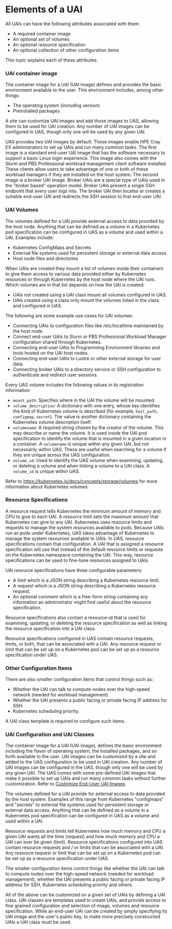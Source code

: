 # Elements of a UAI

All UAIs can have the following attributes associated with them:

-   A required container image
-   An optional set of volumes
-   An optional resource specification
-   An optional collection of other configuration items

This topic explains each of these attributes.

### UAI container image

The container image for a UAI \(UAI image\) defines and provides the basic environment available to the user. This environment includes, among other things:

-   The operating system \(including version\)
-   Preinstalled packages

A site can customize UAI images and add those images to UAS, allowing them to be used for UAI creation. Any number of UAI images can be configured in UAS, though only one will be used by any given UAI.

UAS provides two UAI images by default. These images enable HPE Cray EX administrators to set up UAIs and run many common tasks. The first image is a standard end-user UAI image that has the software necessary to support a basic Linux login experience. This image also comes with the Slurm and PBS Professional workload management client software installed. These clients allow users to take advantage of one or both of these workload managers if they are installed on the host system. The second image is a broker UAI image. Broker UAIs are a special type of UAIs used in the "broker based" operation model. Broker UAIs present a single SSH endpoint that every user logs into. The broker UAI then locates or creates a suitable end-user UAI and redirects the SSH session to that end-user UAI.

### UAI Volumes

The volumes defined for a UAI provide external access to data provided by the host node. Anything that can be defined as a volume in a Kubernetes pod specification can be configured in UAS as a volume and used within a UAI. Examples include:

-   Kubernetes ConfigMaps and Secrets
-   External file systems used for persistent storage or external data access
-   Host node files and directories

When UAIs are created they mount a list of volumes inside their containers to give them access to various data provided either by Kubernetes resources or through Kubernetes by the host node where the UAI runs. Which volumes are in that list depends on how the UAI is created:

-   UAIs not created using a UAI class mount all volumes configured in UAS.
-   UAIs created using a class only mount the volumes listed in the class and configured in UAS.

The following are some example use cases for UAI volumes:

-   Connecting UAIs to configuration files like /etc/localtime maintained by the host node.
-   Connect end-user UAIs to Slurm or PBS Professional Workload Manager configuration shared through Kubernetes.
-   Connecting end-user UAIs to Programming Environment libraries and tools hosted on the UAI host nodes.
-   Connecting end-user UAIs to Lustre or other external storage for user data.
-   Connecting broker UAIs to a directory service or SSH configuration to authenticate and redirect user sessions.

Every UAS volume includes the following values in its registration information:

-   `mount_path`: Specifies where in the UAI the volume will be mounted.
-   `volume_description`: A dictionary with one entry, whose key identifies the kind of Kubernetes volume is described \(for example, `host_path`, `configmap`, `secret`\). The value is another dictionary containing the Kubernetes volume description itself.
-   `volumename`: A required string chosen by the creator of the volume. This may describe or name the volume. It is used inside the UAI pod specification to identify the volume that is mounted in a given location in a container. A `volumename` is unique within any given UAI, but not necessarily within UAS. These are useful when searching for a volume if they are unique across the UAS configuration.
-   `volume_id`: Used to identify the UAS volume when examining, updating, or deleting a volume and when linking a volume to a UAI class. A `volume_id` is unique within UAS.

Refer to https://kubernetes.io/docs/concepts/storage/volumes for more information about Kubernetes volumes.

### Resource Specifications

A resource request tells Kubernetes the minimum amount of memory and CPU to give to each UAI. A resource limit sets the maximum amount that Kubernetes can give to any UAI. Kubernetes uses resource limits and requests to manage the system resources available to pods. Because UAIs run as pods under Kubernetes, UAS takes advantage of Kubernetes to manage the system resources available to UAIs. In UAS, resource specifications contain that configuration. A UAI that is assigned a resource specification will use that instead of the default resource limits or requests on the Kubernetes namespace containing the UAI. This way, resource specifications can be used to fine-tune resources assigned to UAIs.

UAI resource specifications have three configurable parameters:

-   A limit which is a JSON string describing a Kubernetes resource limit.
-   A request which is a JSON string describing a Kubernetes resource request.
-   An optional comment which is a free-form string containing any information an administrator might find useful about the resource specification.

Resource specifications also contain a resource-id that is used for examining, updating, or deleting the resource specification as well as linking the resource specification into a UAI class.

Resource specifications configured in UAS contain resource requests, limits, or both, that can be associated with a UAI. Any resource request or limit that can be set up on a Kubernetes pod can be set up as a resource specification under UAS.

### Other Configuration Items

There are also smaller configuration items that control things such as:

-   Whether the UAI can talk to compute nodes over the high-speed network \(needed for workload management\).
-   Whether the UAI presents a public facing or private facing IP address for SSH.
-   Kubernetes scheduling priority.

A UAI class template is required to configure such items.

### UAI Configuration and UAI Classes

The container image for a UAI (UAI image), defines the basic environment including the flavor of operating system, the installed packages, and so forth available to the user. UAI images can be customized by a site and added to the UAS configuration to be used in UAI creation. Any number of UAI images can be configured in the UAS, though only one will be used by any given UAI. The UAS comes with some pre-defined UAI images that make it possible to set up UAIs and run many common tasks without further customization. Refer to [Customize End-User UAI Images](Customize_End-User_UAI_Images.md).

The volumes defined for a UAI provide for external access to data provided by the host system. Examples of this range from Kubernetes "configmaps" and "secrets" to external file systems used for persistent storage or external data access. Anything that can be defined as a volume in a Kubernetes pod specification can be configured in UAS as a volume and used within a UAI.

Resource requests and limits tell Kubernetes how much memory and CPU a given UAI wants all the time (request) and how much memory and CPU a UAI can ever be given (limit). Resource specifications configured into UAS contain resource requests and / or limits that can be associated with a UAI. Any resource request or limit that can be set up on a Kubernetes pod can be set up as a resource specification under UAS.

The smaller configuration items control things like whether the UAI can talk to compute nodes over the high-speed network (needed for workload management), whether the UAI presents a public facing or private facing IP address for SSH, Kubernetes scheduling priority and others.

All of the above can be customized on a given set of UAIs by defining a UAI class. UAI classes are templates used to create UAIs, and provide access to fine grained configuration and selection of image, volumes and resource specification. While an end-user UAI can be created by simply specifying its UAI image and the user's public key, to make more precisely constructed UAIs a UAI class must be used.

